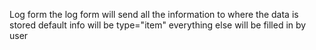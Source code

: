 Log form 
the log form will send all the information to where the data is stored
  default info will be
    type="item"
  everything else will be filled in by user